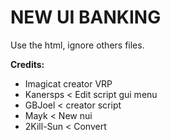 # NEW UI BANKING
Use the html, ignore others files.

**Credits:**
* Imagicat creator VRP
* Kanersps < Edit script gui menu
* GBJoel < creator script
* Mayk < New nui
* 2Kill-Sun < Convert
